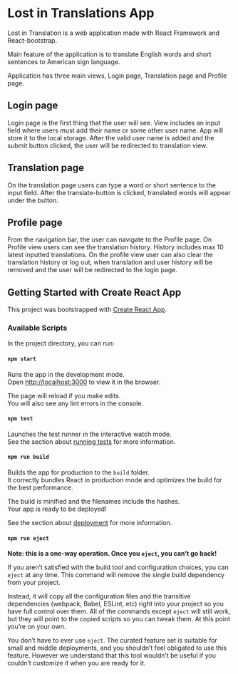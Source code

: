 # Lost in Translations App

Lost in Translation is a web application made with React Framework and React-bootstrap.

Main feature of the application is to translate English words and short sentences to American sign language.

Application has three main views, Login page, Translation page and Profile page.

## Login page

Login page is the first thing that the user will see. View includes an input field where users must add their name or some other user name. App will store it to the local storage. After the valid user name is added and the submit button clicked, the user will be redirected to translation view.

## Translation page

On the translation page users can type a word or short sentence to the input field. After the translate-button is clicked, translated words will appear under the button.

## Profile page

From the navigation bar, the user can navigate to the Profile page. On Profile view users can see the translation history. History includes max 10 latest inputted translations. On the profile view user can also clear the translation history or log out, when translation and user history will be removed and the user will be redirected to the login page. 

## Getting Started with Create React App

This project was bootstrapped with [Create React App](https://github.com/facebook/create-react-app).

### Available Scripts

In the project directory, you can run:

#### `npm start`

Runs the app in the development mode.\
Open [http://localhost:3000](http://localhost:3000) to view it in the browser.

The page will reload if you make edits.\
You will also see any lint errors in the console.

#### `npm test`

Launches the test runner in the interactive watch mode.\
See the section about [running tests](https://facebook.github.io/create-react-app/docs/running-tests) for more information.

#### `npm run build`

Builds the app for production to the `build` folder.\
It correctly bundles React in production mode and optimizes the build for the best performance.

The build is minified and the filenames include the hashes.\
Your app is ready to be deployed!

See the section about [deployment](https://facebook.github.io/create-react-app/docs/deployment) for more information.

#### `npm run eject`

**Note: this is a one-way operation. Once you `eject`, you can’t go back!**

If you aren’t satisfied with the build tool and configuration choices, you can `eject` at any time. This command will remove the single build dependency from your project.

Instead, it will copy all the configuration files and the transitive dependencies (webpack, Babel, ESLint, etc) right into your project so you have full control over them. All of the commands except `eject` will still work, but they will point to the copied scripts so you can tweak them. At this point you’re on your own.

You don’t have to ever use `eject`. The curated feature set is suitable for small and middle deployments, and you shouldn’t feel obligated to use this feature. However we understand that this tool wouldn’t be useful if you couldn’t customize it when you are ready for it.
